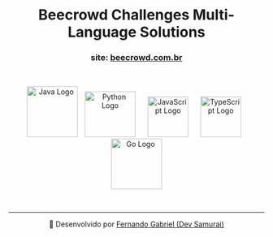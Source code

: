 <h1 align="center"> Beecrowd Challenges Multi-Language Solutions </h1>

<h3 align="center"> site: <a href="https://www.beecrowd.com.br/judge/pt" target="_blank">beecrowd.com.br</a></h3>

<br>
<p align="center">
    <img src="https://cdn.jsdelivr.net/gh/devicons/devicon/icons/java/java-original-wordmark.svg" width="100" height="100" alt="Java Logo"/> 
    <img src="https://cdn.jsdelivr.net/gh/devicons/devicon/icons/python/python-original-wordmark.svg" width="100" height="90" hspace="10" alt="Python Logo"/> 
    <img src="https://cdn.jsdelivr.net/gh/devicons/devicon/icons/javascript/javascript-original.svg" width="80" height="80" hspace="10" alt="JavaScript Logo"/> 
    <img src="https://cdn.jsdelivr.net/gh/devicons/devicon/icons/typescript/typescript-original.svg" width="80" height="80" hspace="10" alt="TypeScript Logo"/> 
    <img src="https://cdn.jsdelivr.net/gh/devicons/devicon/icons/go/go-original-wordmark.svg" width="100" height="100" hspace="10" alt="Go Logo"/>
</p>

<br>

---

<p align="center">
    🔗 Desenvolvido por <a href="https://www.linkedin.com/in/enginnerfernandogabriel/" target="_blank">Fernando Gabriel (Dev Samurai)</a>
</p>